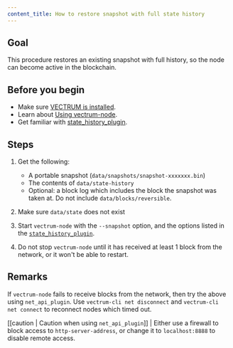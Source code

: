 ```yaml
---
content_title: How to restore snapshot with full state history
---
```


## Goal

This procedure restores an existing snapshot with full history, so the node can become active in the blockchain.

## Before you begin

* Make sure [VECTRUM is installed](../../../00_install/index.md).
* Learn about [Using vectrum-node](../../02_usage/index.md).
* Get familiar with [state_history_plugin](../../03_plugins/state_history_plugin/index.md).

## Steps

1. Get the following:
   * A portable snapshot (`data/snapshots/snapshot-xxxxxxx.bin`)
   * The contents of `data/state-history`
   * Optional: a block log which includes the block the snapshot was taken at. Do not include `data/blocks/reversible`.

2. Make sure `data/state` does not exist

3. Start `vectrum-node` with the `--snapshot` option, and the options listed in the [`state_history_plugin`](#index.md).

4. Do not stop `vectrum-node` until it has received at least 1 block from the network, or it won't be able to restart.

## Remarks

If `vectrum-node` fails to receive blocks from the network, then try the above using `net_api_plugin`. Use `vectrum-cli net disconnect` and `vectrum-cli net connect` to reconnect nodes which timed out.

[[caution | Caution when using `net_api_plugin`]]
| Either use a firewall to block access to `http-server-address`, or change it to `localhost:8888` to disable remote access.
